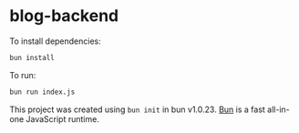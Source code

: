 # blog-backend

To install dependencies:

```bash
bun install
```

To run:

```bash
bun run index.js
```

This project was created using `bun init` in bun v1.0.23. [Bun](https://bun.sh) is a fast all-in-one JavaScript runtime.
